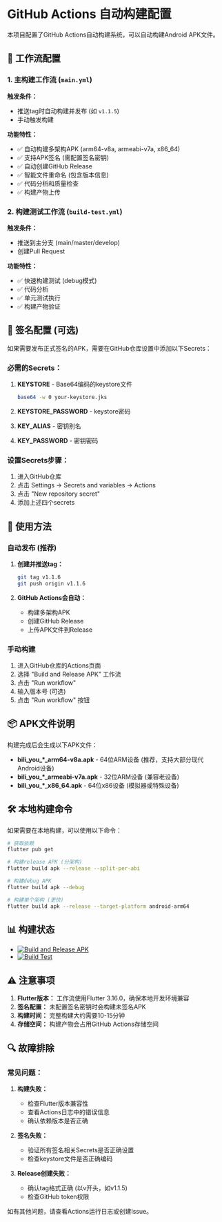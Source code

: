 # GitHub Actions 自动构建配置

本项目配置了GitHub Actions自动构建系统，可以自动构建Android APK文件。

## 🔧 工作流配置

### 1. 主构建工作流 (`main.yml`)

**触发条件：**
- 推送tag时自动构建并发布 (如 `v1.1.5`)
- 手动触发构建

**功能特性：**
- ✅ 自动构建多架构APK (arm64-v8a, armeabi-v7a, x86_64)
- ✅ 支持APK签名 (需配置签名密钥)
- ✅ 自动创建GitHub Release
- ✅ 智能文件重命名 (包含版本信息)
- ✅ 代码分析和质量检查
- ✅ 构建产物上传

### 2. 构建测试工作流 (`build-test.yml`)

**触发条件：**
- 推送到主分支 (main/master/develop)
- 创建Pull Request

**功能特性：**
- ✅ 快速构建测试 (debug模式)
- ✅ 代码分析
- ✅ 单元测试执行
- ✅ 构建产物验证

## 🔐 签名配置 (可选)

如果需要发布正式签名的APK，需要在GitHub仓库设置中添加以下Secrets：

### 必需的Secrets：

1. **KEYSTORE** - Base64编码的keystore文件
   ```bash
   base64 -w 0 your-keystore.jks
   ```

2. **KEYSTORE_PASSWORD** - keystore密码

3. **KEY_ALIAS** - 密钥别名

4. **KEY_PASSWORD** - 密钥密码

### 设置Secrets步骤：

1. 进入GitHub仓库
2. 点击 Settings → Secrets and variables → Actions
3. 点击 "New repository secret"
4. 添加上述四个secrets

## 🚀 使用方法

### 自动发布 (推荐)

1. **创建并推送tag：**
   ```bash
   git tag v1.1.6
   git push origin v1.1.6
   ```

2. **GitHub Actions会自动：**
   - 构建多架构APK
   - 创建GitHub Release
   - 上传APK文件到Release

### 手动构建

1. 进入GitHub仓库的Actions页面
2. 选择 "Build and Release APK" 工作流
3. 点击 "Run workflow"
4. 输入版本号 (可选)
5. 点击 "Run workflow" 按钮

## 📦 APK文件说明

构建完成后会生成以下APK文件：

- **bili_you_*_arm64-v8a.apk** - 64位ARM设备 (推荐，支持大部分现代Android设备)
- **bili_you_*_armeabi-v7a.apk** - 32位ARM设备 (兼容老设备)
- **bili_you_*_x86_64.apk** - 64位x86设备 (模拟器或特殊设备)

## 🛠️ 本地构建命令

如果需要在本地构建，可以使用以下命令：

```bash
# 获取依赖
flutter pub get

# 构建release APK (分架构)
flutter build apk --release --split-per-abi

# 构建debug APK
flutter build apk --debug

# 构建单个架构 (更快)
flutter build apk --release --target-platform android-arm64
```

## 📊 构建状态

- [![Build and Release APK](../../actions/workflows/main.yml/badge.svg)](../../actions/workflows/main.yml)
- [![Build Test](../../actions/workflows/build-test.yml/badge.svg)](../../actions/workflows/build-test.yml)

## ⚠️ 注意事项

1. **Flutter版本：** 工作流使用Flutter 3.16.0，确保本地开发环境兼容
2. **签名配置：** 未配置签名密钥时会构建未签名APK
3. **构建时间：** 完整构建大约需要10-15分钟
4. **存储空间：** 构建产物会占用GitHub Actions存储空间

## 🔍 故障排除

### 常见问题：

1. **构建失败：**
   - 检查Flutter版本兼容性
   - 查看Actions日志中的错误信息
   - 确认依赖版本是否正确

2. **签名失败：**
   - 验证所有签名相关Secrets是否正确设置
   - 检查keystore文件是否正确编码

3. **Release创建失败：**
   - 确认tag格式正确 (以v开头，如v1.1.5)
   - 检查GitHub token权限

如有其他问题，请查看Actions运行日志或创建Issue。